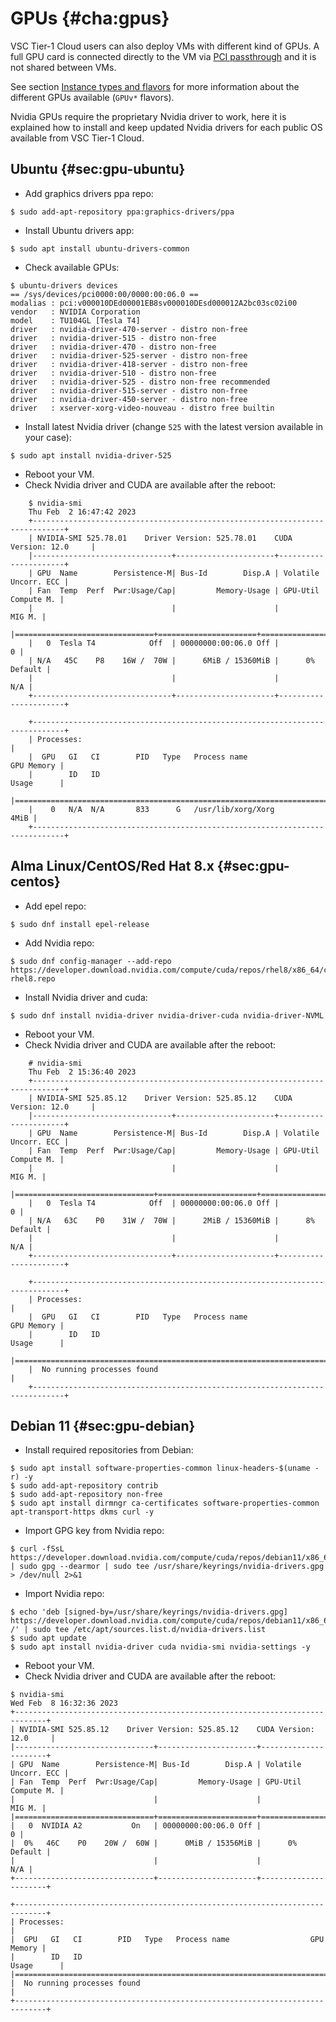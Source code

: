 # GPUs {#cha:gpus}

VSC Tier-1 Cloud users can also deploy VMs with different kind of GPUs.
A full GPU card is connected directly to the VM via [PCI passthrough](https://libvirt.org/docs/libvirt-appdev-guide-python/en-US/html/libvirt_application_development_guide_using_python-Guest_Domains-Device_Config-PCI_Pass.html) and it is not shared between VMs.

See section [Instance types and flavors](./ch_Flavors.md#instance-types) for more information about the different GPUs available (`GPUv*` flavors).

Nvidia GPUs require the proprietary Nvidia driver to work, here it is explained how to install and keep updated Nvidia drivers for each public OS available from VSC Tier-1 Cloud.

## Ubuntu {#sec:gpu-ubuntu}
* Add graphics drivers ppa repo:
```
$ sudo add-apt-repository ppa:graphics-drivers/ppa
```

* Install Ubuntu drivers app:
```
$ sudo apt install ubuntu-drivers-common
```
     
* Check available GPUs:

```
$ ubuntu-drivers devices
== /sys/devices/pci0000:00/0000:00:06.0 ==
modalias : pci:v000010DEd00001EB8sv000010DEsd000012A2bc03sc02i00
vendor   : NVIDIA Corporation
model    : TU104GL [Tesla T4]
driver   : nvidia-driver-470-server - distro non-free
driver   : nvidia-driver-515 - distro non-free
driver   : nvidia-driver-470 - distro non-free
driver   : nvidia-driver-525-server - distro non-free
driver   : nvidia-driver-418-server - distro non-free
driver   : nvidia-driver-510 - distro non-free
driver   : nvidia-driver-525 - distro non-free recommended
driver   : nvidia-driver-515-server - distro non-free
driver   : nvidia-driver-450-server - distro non-free
driver   : xserver-xorg-video-nouveau - distro free builtin
```

* Install latest Nvidia driver (change `525` with the latest version available in your case):
```
$ sudo apt install nvidia-driver-525
```

* Reboot your VM.
* Check Nvidia driver and CUDA are available after the reboot:
```
    $ nvidia-smi 
    Thu Feb  2 16:47:42 2023       
    +-----------------------------------------------------------------------------+
    | NVIDIA-SMI 525.78.01    Driver Version: 525.78.01    CUDA Version: 12.0     |
    |-------------------------------+----------------------+----------------------+
    | GPU  Name        Persistence-M| Bus-Id        Disp.A | Volatile Uncorr. ECC |
    | Fan  Temp  Perf  Pwr:Usage/Cap|         Memory-Usage | GPU-Util  Compute M. |
    |                               |                      |               MIG M. |
    |===============================+======================+======================|
    |   0  Tesla T4            Off  | 00000000:00:06.0 Off |                    0 |
    | N/A   45C    P8    16W /  70W |      6MiB / 15360MiB |      0%      Default |
    |                               |                      |                  N/A |
    +-------------------------------+----------------------+----------------------+
                                                                                   
    +-----------------------------------------------------------------------------+
    | Processes:                                                                  |
    |  GPU   GI   CI        PID   Type   Process name                  GPU Memory |
    |        ID   ID                                                   Usage      |
    |=============================================================================|
    |    0   N/A  N/A       833      G   /usr/lib/xorg/Xorg                  4MiB |
    +-----------------------------------------------------------------------------+
```


## Alma Linux/CentOS/Red Hat 8.x {#sec:gpu-centos}


* Add epel repo:
```
$ sudo dnf install epel-release
```

* Add Nvidia repo:
```
$ sudo dnf config-manager --add-repo https://developer.download.nvidia.com/compute/cuda/repos/rhel8/x86_64/cuda-rhel8.repo
```

* Install Nvidia driver and cuda:
```
$ sudo dnf install nvidia-driver nvidia-driver-cuda nvidia-driver-NVML
```

* Reboot your VM.
* Check Nvidia driver and CUDA are available after the reboot:
```
    # nvidia-smi 
    Thu Feb  2 15:36:40 2023       
    +-----------------------------------------------------------------------------+
    | NVIDIA-SMI 525.85.12    Driver Version: 525.85.12    CUDA Version: 12.0     |
    |-------------------------------+----------------------+----------------------+
    | GPU  Name        Persistence-M| Bus-Id        Disp.A | Volatile Uncorr. ECC |
    | Fan  Temp  Perf  Pwr:Usage/Cap|         Memory-Usage | GPU-Util  Compute M. |
    |                               |                      |               MIG M. |
    |===============================+======================+======================|
    |   0  Tesla T4            Off  | 00000000:00:06.0 Off |                    0 |
    | N/A   63C    P0    31W /  70W |      2MiB / 15360MiB |      8%      Default |
    |                               |                      |                  N/A |
    +-------------------------------+----------------------+----------------------+
                                                                                   
    +-----------------------------------------------------------------------------+
    | Processes:                                                                  |
    |  GPU   GI   CI        PID   Type   Process name                  GPU Memory |
    |        ID   ID                                                   Usage      |
    |=============================================================================|
    |  No running processes found                                                 |
    +-----------------------------------------------------------------------------+
```


## Debian 11 {#sec:gpu-debian}

* Install required repositories from Debian:
```
$ sudo apt install software-properties-common linux-headers-$(uname -r) -y
$ sudo add-apt-repository contrib
$ sudo add-apt-repository non-free
$ sudo apt install dirmngr ca-certificates software-properties-common apt-transport-https dkms curl -y
```

* Import GPG key from Nvidia repo:
```
$ curl -fSsL https://developer.download.nvidia.com/compute/cuda/repos/debian11/x86_64/3bf863cc.pub | sudo gpg --dearmor | sudo tee /usr/share/keyrings/nvidia-drivers.gpg > /dev/null 2>&1
```
 
* Import Nvidia repo:
```
$ echo 'deb [signed-by=/usr/share/keyrings/nvidia-drivers.gpg] https://developer.download.nvidia.com/compute/cuda/repos/debian11/x86_64/ /' | sudo tee /etc/apt/sources.list.d/nvidia-drivers.list
$ sudo apt update
$ sudo apt install nvidia-driver cuda nvidia-smi nvidia-settings -y
```

* Reboot your VM.
* Check Nvidia driver and CUDA are available after the reboot:
```
$ nvidia-smi
Wed Feb  8 16:32:36 2023       
+-----------------------------------------------------------------------------+
| NVIDIA-SMI 525.85.12    Driver Version: 525.85.12    CUDA Version: 12.0     |
|-------------------------------+----------------------+----------------------+
| GPU  Name        Persistence-M| Bus-Id        Disp.A | Volatile Uncorr. ECC |
| Fan  Temp  Perf  Pwr:Usage/Cap|         Memory-Usage | GPU-Util  Compute M. |
|                               |                      |               MIG M. |
|===============================+======================+======================|
|   0  NVIDIA A2           On   | 00000000:00:06.0 Off |                    0 |
|  0%   46C    P0    20W /  60W |      0MiB / 15356MiB |      0%      Default |
|                               |                      |                  N/A |
+-------------------------------+----------------------+----------------------+
                                                                               
+-----------------------------------------------------------------------------+
| Processes:                                                                  |
|  GPU   GI   CI        PID   Type   Process name                  GPU Memory |
|        ID   ID                                                   Usage      |
|=============================================================================|
|  No running processes found                                                 |
+-----------------------------------------------------------------------------+
```

